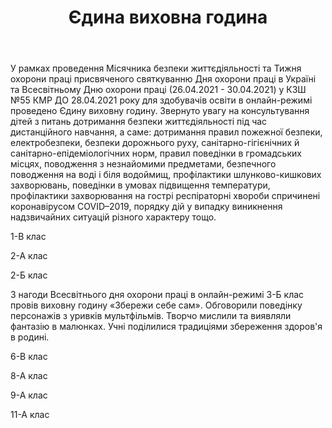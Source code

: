 ﻿---
title: Єдина виховна година
---

У рамках проведення Місячника безпеки життєдіяльності та Тижня охорони праці присвяченого святкуванню Дня охорони праці в Україні та Всесвітньому Дню охорони праці (26.04.2021 - 30.04.2021) у КЗШ №55 КМР ДО 28.04.2021 року для здобувачів освіти в онлайн-режимі проведено Єдину виховну годину. Звернуто увагу на консультування дітей з питань дотримання безпеки життєдіяльності під час дистанційного навчання, а саме: дотримання правил пожежної безпеки, електробезпеки, безпеки дорожнього руху, санітарно-гігієнічних й санітарно-епідеміологічних норм, правил поведінки в громадських місцях, поводження з незнайомими предметами, безпечного поводження на воді і біля водоймищ, профілактики шлунково-кишкових захворювань, поведінки в умовах підвищення температури, профілактики захворювання на гострі респіраторні хвороби спричинені коронавірусом COVID–2019, порядку дій у випадку виникнення надзвичайних ситуацій різного характеру тощо.

1-В клас

<slideshow id="*1v"></slideshow>

2-А клас

<slideshow id="*2a"></slideshow>

2-Б клас

<slideshow id="*2b"></slideshow>

З нагоди Всесвітнього дня охорони праці в онлайн-режимі 3-Б клас провів виховну годину «Збережи себе сам». Обговорили  поведінку персонажів з уривків мультфільмів. Творчо мислили та виявляли фантазію в малюнках. Учні поділилися традиціями збереження здоров'я в родині.

<slideshow id="*3b"></slideshow>

6-В клас

<slideshow id="*6v"></slideshow>

8-А клас

<slideshow id="*8a"></slideshow>

9-А клас

<slideshow id="*9a"></slideshow>

11-А клас

<slideshow id="*11a"></slideshow>